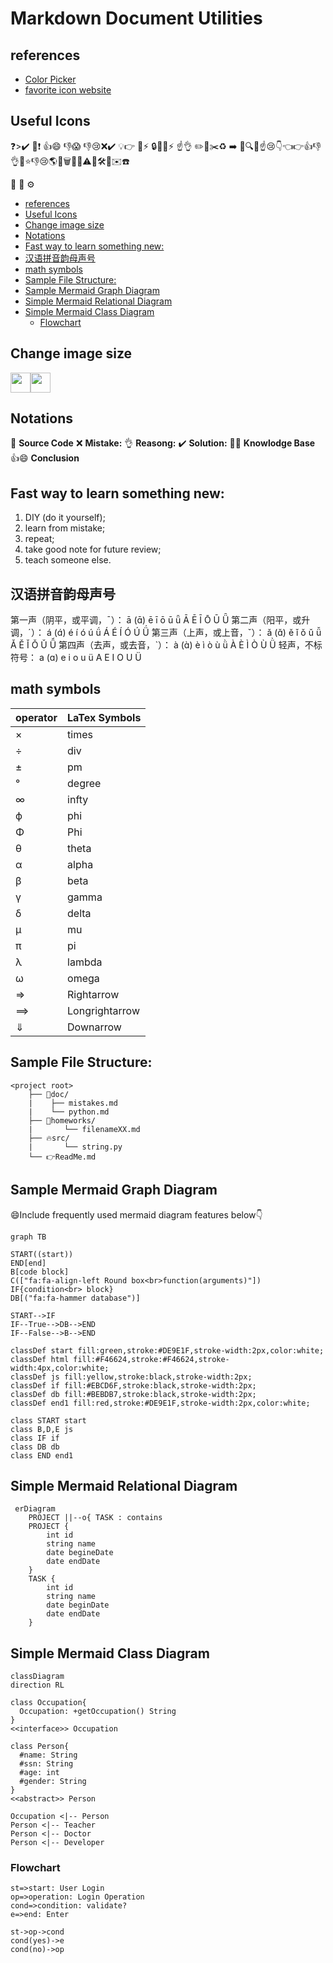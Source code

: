 <h1>Markdown Document Utilities</h1>

## references
* [Color Picker](https://www.webfx.com/web-design/color-picker/)
* [favorite icon website](https://www.webfx.com/tools/emoji-cheat-sheet/)

## Useful Icons

❓>✔️ 📌❗️ 👍😄 👎😱 👎😢❌✔️ 💡👉 🔔⚡️ 🔒🔑🔥⚡️ ☝️👌
✏️📄✂️♻️ ➡️
📝🔍🔨☝️😢👇👈👉👍👎👌👊⭐️👎😢🌎💾🗑🐛📒⚠️📐🛠🎯✉️☎️

:hammer:
:department_store:
:gear:

- [references](#references)
- [Useful Icons](#useful-icons)
- [Change image size](#change-image-size)
- [Notations](#notations)
- [Fast way to learn something new:](#fast-way-to-learn-something-new)
- [汉语拼音韵母声号](#汉语拼音韵母声号)
- [math symbols](#math-symbols)
- [Sample File Structure:](#sample-file-structure)
- [Sample Mermaid Graph Diagram](#sample-mermaid-graph-diagram)
- [Simple Mermaid Relational Diagram](#simple-mermaid-relational-diagram)
- [Simple Mermaid Class Diagram](#simple-mermaid-class-diagram)
  - [Flowchart](#flowchart)


## Change image size
<img src="images/bug.png" width="32"/><img src="images/waiting.gif" width="32">
[](images/bug.png) [](images/waiting.gif)

## Notations
📝 **Source Code**
❌ **Mistake:**
👌 **Reasong:**
✔️ **Solution:**
🔑😄 **Knowlodge Base**
👍😄 **Conclusion**

## Fast way to learn something new:
  1. DIY (do it yourself);
  2. learn from mistake;
  3. repeat;
  4. take good note for future review;
  5. teach someone else.

## 汉语拼音韵母声号
第一声（阴平，或平调，¯）：
ā (ɑ̄) ē ī ō ū ǖ Ā Ē Ī Ō Ū Ǖ
第二声（阳平，或升调，ˊ）：
á (ɑ́) é í ó ú ǘ Á É Í Ó Ú Ǘ
第三声（上声，或上音，ˇ）：
ǎ (ɑ̌) ě ǐ ǒ ǔ ǚ Ǎ Ě Ǐ Ǒ Ǔ Ǚ
第四声（去声，或去音，ˋ）：
à (ɑ̀) è ì ò ù ǜ À È Ì Ò Ù Ǜ
轻声，不标符号：
a (ɑ) e i o u ü A E I O U Ü

## math symbols
|operator | LaTex Symbols |
|---------|---------------|
× | times
÷ | div
± | pm
° | degree
∞ | infty
ϕ | phi
Φ | Phi
θ | theta
α | alpha
β | beta
γ | gamma
δ | delta
μ | mu
π | pi
λ | lambda
ω | omega
⇒ | Rightarrow
⟹| Longrightarrow
⇓ | Downarrow


## Sample File Structure:

```output
<project root>
    ├── 📝doc/
    |    ├── mistakes.md 
    |    └── python.md 
    ├── 🔨homeworks/
    |       └── filenameXX.md
    ├── 🔥src/
    |       └── string.py
    └── 👉ReadMe.md
```

## Sample Mermaid Graph Diagram

😄Include frequently used mermaid diagram features below👇

```mermaid
graph TB

START((start))
END[end]
B[code block]
C(["fa:fa-align-left Round box<br>function(arguments)"])
IF{condition<br> block}
DB[("fa:fa-hammer database")]

START-->IF
IF--True-->DB-->END
IF--False-->B-->END

classDef start fill:green,stroke:#DE9E1F,stroke-width:2px,color:white;
classDef html fill:#F46624,stroke:#F46624,stroke-width:4px,color:white;
classDef js fill:yellow,stroke:black,stroke-width:2px;
classDef if fill:#EBCD6F,stroke:black,stroke-width:2px;
classDef db fill:#BEBDB7,stroke:black,stroke-width:2px;
classDef end1 fill:red,stroke:#DE9E1F,stroke-width:2px,color:white;

class START start
class B,D,E js
class IF if
class DB db
class END end1
```

## Simple Mermaid Relational Diagram

```mermaid
 erDiagram
    PROJECT ||--o{ TASK : contains
    PROJECT {
        int id
        string name
        date begineDate
        date endDate
    }
    TASK {
        int id
        string name
        date beginDate
        date endDate
    }
```

## Simple Mermaid Class Diagram

```mermaid
classDiagram
direction RL

class Occupation{
  Occupation: +getOccupation() String
}
<<interface>> Occupation

class Person{
  #name: String
  #ssn: String
  #age: int
  #gender: String
}
<<abstract>> Person

Occupation <|-- Person
Person <|-- Teacher
Person <|-- Doctor
Person <|-- Developer
```

### Flowchart

```flow
st=>start: User Login
op=>operation: Login Operation
cond=>condition: validate?
e=>end: Enter

st->op->cond
cond(yes)->e
cond(no)->op
```
